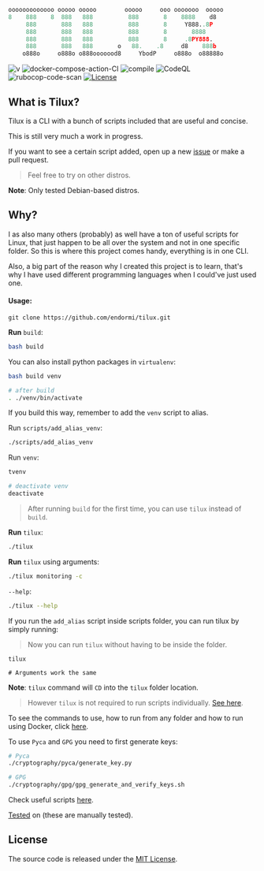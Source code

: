 ```python
ooooooooooooo ooooo ooooo        ooooo     ooo ooooooo  ooooo
8    888    8  888   888          888       8    8888    d8
     888       888   888          888       8     Y888..8P
     888       888   888          888       8       8888
     888       888   888          888       8     .8PY888.
     888       888   888       o   88.    .8     d8    888b
    o888o     o888o o888ooooood8     YbodP     o888o  o88888o
```

![v](https://img.shields.io/badge/tilux-v.0.4.5-blue)
![docker-compose-action-CI](https://github.com/endormi/tilux/workflows/docker-compose-action-CI/badge.svg?branch=master)
![compile](https://github.com/endormi/tilux/actions/workflows/compile.yml/badge.svg?branch=master)
![CodeQL](https://github.com/endormi/tilux/actions/workflows/codeql-analysis.yml/badge.svg?branch=master)
![rubocop-code-scan](https://github.com/endormi/tilux/actions/workflows/rubocop-analysis.yml/badge.svg?branch=master)
[![License](https://img.shields.io/github/license/endormi/tilux)](LICENSE)

## What is Tilux?

Tilux is a CLI with a bunch of scripts included that are useful and concise.

This is still very much a work in progress.

If you want to see a certain script added, open up a new [issue](https://github.com/endormi/tilux/issues/new/choose) or make a pull request.

> Feel free to try on other distros.

**Note**: Only tested Debian-based distros.

## Why?

I as also many others (probably) as well have a ton of useful scripts for Linux, that just happen to be all over
the system and not in one specific folder. So this is where this project comes handy, everything is in one CLI.

Also, a big part of the reason why I created this project is to learn, that's why I have used different programming languages when I could've just used one.

#### Usage:

```
git clone https://github.com/endormi/tilux.git
```

**Run** `build`:

```bash
bash build
```

You can also install python packages in `virtualenv`:

```bash
bash build venv

# after build
. ./venv/bin/activate
```

If you build this way, remember to add the `venv` script to alias.

Run `scripts/add_alias_venv`:

```bash
./scripts/add_alias_venv
```

Run `venv`:

```bash
tvenv

# deactivate venv
deactivate
```

> After running `build` for the first time, you can use `tilux` instead of `build`.

**Run** `tilux`:

```bash
./tilux
```

**Run** `tilux` using arguments:

```bash
./tilux monitoring -c
```

`--help`:

```bash
./tilux --help
```

If you run the `add_alias` script inside scripts folder, you can run tilux by simply running:

> Now you can run `tilux` without having to be inside the folder.

```
tilux

# Arguments work the same
```

**Note**: `tilux` command will `CD` into the `tilux` folder location.

> However `tilux` is not required to run scripts individually. [See here](docs/README.md#run-from-any-folder).

To see the commands to use, how to run from any folder and how to run using Docker, click [here](docs/README.md).

To use `Pyca` and `GPG` you need to first generate keys:

```bash
# Pyca
./cryptography/pyca/generate_key.py

# GPG
./cryptography/gpg/gpg_generate_and_verify_keys.sh
```

Check useful scripts [here](scripts/README.md).

[Tested](TESTED_ON.md) on (these are manually tested).

## License

The source code is released under the [MIT License](LICENSE).
